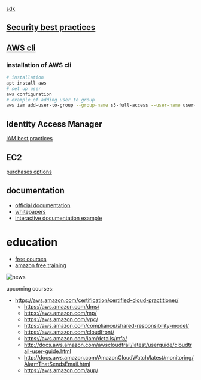 [sdk](https://aws.amazon.com/tools/)  

## [Security best practices](https://d0.awsstatic.com/whitepapers/Security/AWS_Security_Best_Practices.pdf)

## [AWS cli](https://docs.aws.amazon.com/cli/latest/index.html)  
### installation of AWS cli
```sh
# installation
apt install aws
# set up user
aws configuration
# example of adding user to group 
aws iam add-user-to-group --group-name s3-full-access --user-name user-s3-bucket
```
## Identity Access Manager
[IAM best practices](https://d0.awsstatic.com/whitepapers/Security/AWS_Security_Best_Practices.pdf)  

## EC2
[purchases options](https://docs.aws.amazon.com/AWSEC2/latest/UserGuide/instance-purchasing-options.html)

## documentation
* [official documentation](https://docs.aws.amazon.com/)  
* [whitepapers](https://aws.amazon.com/whitepapers)  
* [interactive documentation example](https://interactive.linuxacademy.com/diagrams/ProjectOmega2.html)   

# education 
* [free courses](https://www.aws.training/LearningLibrary?filters=language%3A1&search=&tab=digital_courses)  
* [amazon free training](https://www.aws.training/)  

![news](https://i.postimg.cc/zvSj5SxJ/aws-2019-re-invent.png)  

upcoming courses:
* https://aws.amazon.com/certification/certified-cloud-practitioner/
  * https://aws.amazon.com/dms/
  * https://aws.amazon.com/mp/
  * https://aws.amazon.com/vpc/
  * https://aws.amazon.com/compliance/shared-responsibility-model/
  * https://aws.amazon.com/cloudfront/
  * https://aws.amazon.com/iam/details/mfa/
  * http://docs.aws.amazon.com/awscloudtrail/latest/userguide/cloudtrail-user-guide.html
  * http://docs.aws.amazon.com/AmazonCloudWatch/latest/monitoring/AlarmThatSendsEmail.html
  * https://aws.amazon.com/aup/
